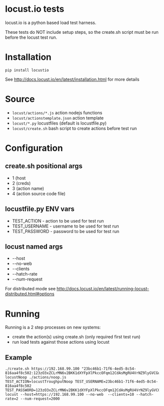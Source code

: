 # locust.io tests

locust.io is a python based load test harness. 

These tests do NOT include setup steps, so the create.sh script must be run before the locust test run.

# Installation

```pip install locustio```

See http://docs.locust.io/en/latest/installation.html for more details


# Source

* ```locust/actions/*.js``` action nodejs functions
* ```locust/actionstemplate.json``` action template
* ```locust/*.py``` locustfiles (default is locustfile.py)
* ```locust/create.sh``` bash script to create actions before test run

# Configuration

## create.sh positional args
* 1 (host
* 2 (creds)
* 3 (action name)
* 4 (action source code file)

## locustfile.py ENV vars
* TEST_ACTION - action to be used for test run
* TEST_USERNAME - username to be used for test run
* TEST_PASSWORD - password to be used for test run

## locust named args
* --host
* --no-web
* --clients
* --hatch-rate
* --num-request

For distributed mode see http://docs.locust.io/en/latest/running-locust-distributed.html#options

# Running

Running is a 2 step processes on new systems:
* create the action(s) using create.sh (only required first test run)
* run load tests against those actions using locust

## Example

```
./create.sh https://192.168.99.100 "23bc46b1-71f6-4ed5-8c54-816aa4f8c502:123zO3xZCLrMN6v2BKK1dXYFpXlPkccOFqm12CdAsMgRU4VrNZ9lyGVCGuMDGIwP" locustNoop ./actions/noop.js
TEST_ACTION=locustTroughputNoop TEST_USERNAME=23bc46b1-71f6-4ed5-8c54-816aa4f8c502 TEST_PASSWORD=123zO3xZCLrMN6v2BKK1dXYFpXlPkccOFqm12CdAsMgRU4VrNZ9lyGVCGuMDGIwP locust --host=https://192.168.99.100 --no-web  --clients=10 --hatch-rate=2 --num-request=2000
```